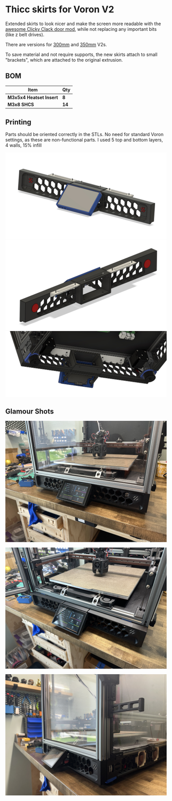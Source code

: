 # Thicc skirts for Voron V2
Extended skirts to look nicer and make the screen more readable with the [awesome Clicky Clack door mod](https://github.com/tanaes/whopping_Voron_mods/tree/main/clickyclacky_door), while not replacing any important bits (like z belt drives).

There are versions for [300mm](https://github.com/therick0996/voron_mods/tree/main/thicc_skirts/300mm) and [350mm](https://github.com/therick0996/voron_mods/tree/main/thicc_skirts/350mm) V2s.

To save material and not require supports, the new skirts attach to small "brackets", which are attached to the original extrusion.

## BOM

| **Item**                     | **Qty**    |
| ---------------------------- | ---------- |
| **M3x5x4 Heatset Insert**    | **8**      |
| **M3x8 SHCS**                | **14**     | 

## Printing

Parts should be oriented correctly in the STLs. No need for standard Voron settings, as these are non-functional parts. I used 5 top and bottom layers, 4 walls, 15% infill

![front](https://github.com/therick0996/voron_mods/blob/main/thicc_skirts/images/front.jpg)
![rear](https://github.com/therick0996/voron_mods/blob/main/thicc_skirts/images/rear.jpg)
![bottom](https://github.com/therick0996/voron_mods/blob/main/thicc_skirts/images/bottom.jpg)

## Glamour Shots

![door closed](https://github.com/therick0996/voron_mods/blob/main/thicc_skirts/images/door_closed.JPG)

![door open](https://github.com/therick0996/voron_mods/blob/main/thicc_skirts/images/door_open.JPG)

![side view](https://github.com/therick0996/voron_mods/blob/main/thicc_skirts/images/side_view.JPG)

